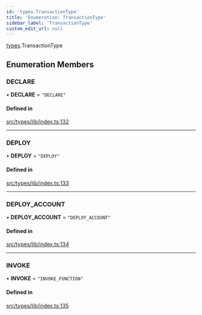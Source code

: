 ```yaml
---
id: 'types.TransactionType'
title: 'Enumeration: TransactionType'
sidebar_label: 'TransactionType'
custom_edit_url: null
---
```


[types](../namespaces/types.md).TransactionType

## Enumeration Members

### DECLARE

• **DECLARE** = `"DECLARE"`

#### Defined in

[src/types/lib/index.ts:132](https://github.com/0xs34n/starknet.js/blob/develop/src/types/lib/index.ts#L132)

---

### DEPLOY

• **DEPLOY** = `"DEPLOY"`

#### Defined in

[src/types/lib/index.ts:133](https://github.com/0xs34n/starknet.js/blob/develop/src/types/lib/index.ts#L133)

---

### DEPLOY_ACCOUNT

• **DEPLOY_ACCOUNT** = `"DEPLOY_ACCOUNT"`

#### Defined in

[src/types/lib/index.ts:134](https://github.com/0xs34n/starknet.js/blob/develop/src/types/lib/index.ts#L134)

---

### INVOKE

• **INVOKE** = `"INVOKE_FUNCTION"`

#### Defined in

[src/types/lib/index.ts:135](https://github.com/0xs34n/starknet.js/blob/develop/src/types/lib/index.ts#L135)
